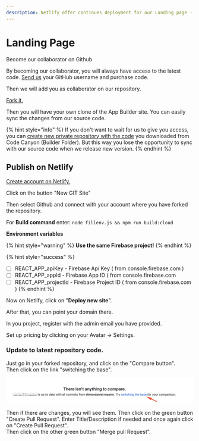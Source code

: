 ```yaml
---
description: Netlify offer continues deployment for our Landing page - for free.
---
```


# Landing Page

Become our collaborator on Github

By becoming our collaborator, you will always have access to the latest code. [Send us](https://help.mobidonia.com/#reactappbuilder) your GitHub username and purchase code. 

Then we will add you as collaborator on our repository.

[Fork it. ](https://help.github.com/en/github/getting-started-with-github/fork-a-repo)

Then you will have your own clone of the App Builder site. You can easily sync the changes from our source code.

{% hint style="info" %}
If you don't want to wait for us to give you access, you can [create new private repository with the code](https://www.softwarelab.it/2018/10/12/adding-an-existing-project-to-github-using-the-command-line/) you downloaded from Code Canyon \(Builder Folder\). But this way you lose the opportunity to sync with our source code when we release new version. 
{% endhint %}

## Publish on Netlify

[Create account on Netlify.](https://www.netlify.com/)

Click on the button "New GIT Site" 

Then select Github and connect with your account where you have forked the repository. 

For **Build command** enter: `node fillenv.js && npm run build:cloud`

**Environment variables**

{% hint style="warning" %}
**Use the same Firebase project!** 
{% endhint %}

{% hint style="success" %}
* [ ] REACT\_APP\_apiKey                    - Firebase Api Key \( from console.firebase.com \)
* [ ] REACT\_APP\_appId                      - Firebase App ID \( from console.firebase.com
* [ ] REACT\_APP\_projectId                - Firebase Project ID \( from console.firebase.com \)
{% endhint %}

Now on Netlify, click on "**Deploy new site**". 

After that, you can point your domain there. 

In you project, register with the admin email you have provided. 

Set up pricing by clicking on your Avatar -&gt; Settings.

### Update to latest repository code.

Just go in your forked repository, and click on the "Compare button".    
Then click on the link "switching the base".

![](../.gitbook/assets/assets_-lsm8knzk0mqwjamwe0u_-lzbqdf2aqdutub7froo_-lzbrp4j2v8covdkacny_switch.png)

Then if there are changes, you will see them. Then click on the  green button "Create Pull Request". Enter Title/Description if needed and once again click on "Create Pull Request".  
Then click on the other green button "Merge pull Request".





